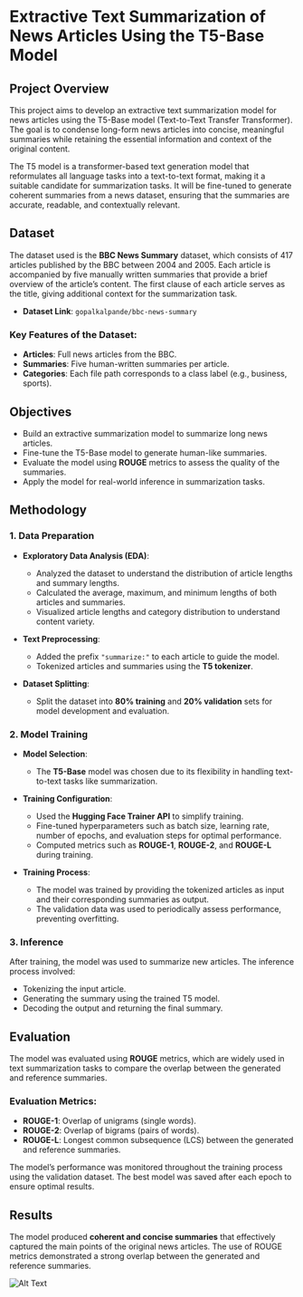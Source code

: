 # Extractive Text Summarization of News Articles Using the T5-Base Model

## Project Overview
This project aims to develop an extractive text summarization model for news articles using the T5-Base model (Text-to-Text Transfer Transformer). The goal is to condense long-form news articles into concise, meaningful summaries while retaining the essential information and context of the original content.

The T5 model is a transformer-based text generation model that reformulates all language tasks into a text-to-text format, making it a suitable candidate for summarization tasks. It will be fine-tuned to generate coherent summaries from a news dataset, ensuring that the summaries are accurate, readable, and contextually relevant.

## Dataset
The dataset used is the **BBC News Summary** dataset, which consists of 417 articles published by the BBC between 2004 and 2005. Each article is accompanied by five manually written summaries that provide a brief overview of the article’s content. The first clause of each article serves as the title, giving additional context for the summarization task.

- **Dataset Link**: `gopalkalpande/bbc-news-summary`

### Key Features of the Dataset:
- **Articles**: Full news articles from the BBC.
- **Summaries**: Five human-written summaries per article.
- **Categories**: Each file path corresponds to a class label (e.g., business, sports).

## Objectives
- Build an extractive summarization model to summarize long news articles.
- Fine-tune the T5-Base model to generate human-like summaries.
- Evaluate the model using **ROUGE** metrics to assess the quality of the summaries.
- Apply the model for real-world inference in summarization tasks.

## Methodology
### 1. Data Preparation
- **Exploratory Data Analysis (EDA)**: 
  - Analyzed the dataset to understand the distribution of article lengths and summary lengths.
  - Calculated the average, maximum, and minimum lengths of both articles and summaries.
  - Visualized article lengths and category distribution to understand content variety.

- **Text Preprocessing**:
  - Added the prefix `"summarize:"` to each article to guide the model.
  - Tokenized articles and summaries using the **T5 tokenizer**.

- **Dataset Splitting**: 
  - Split the dataset into **80% training** and **20% validation** sets for model development and evaluation.

### 2. Model Training
- **Model Selection**: 
  - The **T5-Base** model was chosen due to its flexibility in handling text-to-text tasks like summarization.

- **Training Configuration**:
  - Used the **Hugging Face Trainer API** to simplify training.
  - Fine-tuned hyperparameters such as batch size, learning rate, number of epochs, and evaluation steps for optimal performance.
  - Computed metrics such as **ROUGE-1**, **ROUGE-2**, and **ROUGE-L** during training.

- **Training Process**:
  - The model was trained by providing the tokenized articles as input and their corresponding summaries as output.
  - The validation data was used to periodically assess performance, preventing overfitting.

### 3. Inference
After training, the model was used to summarize new articles. The inference process involved:
- Tokenizing the input article.
- Generating the summary using the trained T5 model.
- Decoding the output and returning the final summary.

## Evaluation
The model was evaluated using **ROUGE** metrics, which are widely used in text summarization tasks to compare the overlap between the generated and reference summaries.

### Evaluation Metrics:
- **ROUGE-1**: Overlap of unigrams (single words).
- **ROUGE-2**: Overlap of bigrams (pairs of words).
- **ROUGE-L**: Longest common subsequence (LCS) between the generated and reference summaries.

The model’s performance was monitored throughout the training process using the validation dataset. The best model was saved after each epoch to ensure optimal results.

## Results
The model produced **coherent and concise summaries** that effectively captured the main points of the original news articles. The use of ROUGE metrics demonstrated a strong overlap between the generated and reference summaries.

![Alt Text](https://github.com/dhanushmekala04/TextSummarization---News-Articles/blob/main/Screenshot%202024-09-23%20051739.png)




